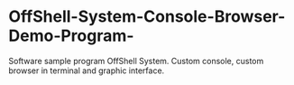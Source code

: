 # OffShell-System-Console-Browser-Demo-Program-
Software sample program OffShell System. Custom console, custom browser in terminal and graphic interface.
